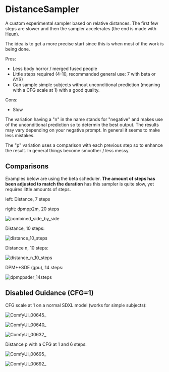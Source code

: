 # DistanceSampler

A custom experimental sampler based on relative distances. The first few steps are slower and then the sampler accelerates (the end is made with Heun).

The idea is to get a more precise start since this is when most of the work is being done.

Pros:

 - Less body horror / merged fused people
 - Little steps required (4-10, recommanded general use: 7 with beta or AYS)
 - Can sample simple subjects without unconditional prediction (meaning with a CFG scale at 1) with a good quality.

Cons:

 - Slow

The variation having a "n" in the name stands for "negative" and makes use of the unconditional prediction so to determin the best output. The results may vary depending on your negative prompt. In general it seems to make less mistakes.

The "p" variation uses a comparison with each previous step so to enhance the result. In general things become smoother / less messy.

## Comparisons

Examples below are using the beta scheduler. **The amount of steps has been adjusted to match the duration** has this sampler is quite slow, yet requires little amounts of steps.

left: Distance, 7 steps

right: dpmpp2m, 20 steps

![combined_side_by_side](https://github.com/user-attachments/assets/65a66eba-d038-45fc-9648-79084cc1e011)



Distance, 10 steps:

![distance_10_steps](https://github.com/user-attachments/assets/32d7cf21-4c6e-45e1-892f-adc08a0cfa49)

Distance n, 10 steps:

![distance_n_10_steps](https://github.com/user-attachments/assets/8d41657a-7e21-4909-b03f-01afa532edf7)

DPM++SDE (gpu), 14 steps:

![dpmppsder_14steps](https://github.com/user-attachments/assets/8a7eab3d-8948-4df6-b51a-8f456ecc6980)


## Disabled Guidance (CFG=1)


CFG scale at 1 on a normal SDXL model (works for simple subjects):

![ComfyUI_00645_](https://github.com/user-attachments/assets/c9676d09-2c66-4d48-86b0-f0cc7c82569c)

![ComfyUI_00640_](https://github.com/user-attachments/assets/daf59ad3-4abf-4a0f-abdd-6e7cf423e6b7)

![ComfyUI_00632_](https://github.com/user-attachments/assets/515ad683-d841-4c95-b452-9263fdeb46f1)

Distance p with a CFG at 1 and 6 steps:

![ComfyUI_00695_](https://github.com/user-attachments/assets/4ff194ac-a0ad-4e10-9cd4-c8d6aa4e3d57)

![ComfyUI_00692_](https://github.com/user-attachments/assets/a5bfc880-b7a3-45b3-867d-82ca7560bf34)
